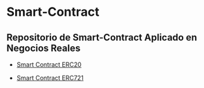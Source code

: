 # Smart-Contract

## Repositorio de Smart-Contract Aplicado en Negocios Reales

- [Smart Contract ERC20](https://github.com/SadaydZ/Smart-Contract/tree/main/Anclap)

- [Smart Contract ERC721](https://github.com/SadaydZ/Smart-Contract/tree/main/Civic%20House)

